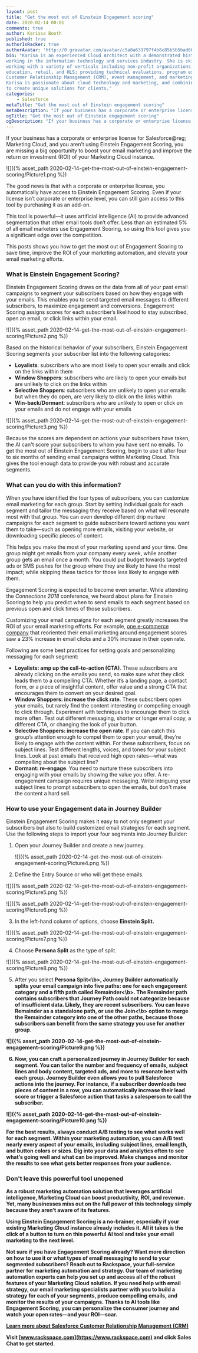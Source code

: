 ```yaml
---
layout: post
title: "Get the most out of Einstein Engagement scoring"
date: 2020-02-14 00:01
comments: true
author: Karissa Booth
published: true
authorIsRacker: true
authorAvatar: 'http://0.gravatar.com/avatar/c5a8a633797f4b8c85b5b5bad605cd18'
bio: "Karisa is an experienced Cloud Architect with a demonstrated history of
working in the information technology and services industry. She is skilled in
working with a variety of verticals including non-profit organizations, higher
education, retail, and HLS; providing technical evaluations, program execution,
Customer Relationship Management (CRM), event management, and marketing/tech.
Karisa is passionate about cloud technology and marketing, and combining these
to create unique solutions for clients."
categories:
    - Salesforce
metaTitle: "Get the most out of Einstein engagement scoring"
metaDescription: "If your business has a corporate or enterprise license for Salesforce@reg; Marketing Cloud, and you aren’t using Einstein Engagement Scoring, you are missing a big opportunity to boost your email marketing and improve the return on investment (ROI) of your Marketing Cloud instance."
ogTitle: "Get the most out of Einstein engagement scoring"
ogDescription: "If your business has a corporate or enterprise license for Salesforce@reg; Marketing Cloud, and you aren’t using Einstein Engagement Scoring, you are missing a big opportunity to boost your email marketing and improve the return on investment (ROI) of your Marketing Cloud instance."
---
```


If your business has a corporate or enterprise license for Salesforce@reg;
Marketing Cloud, and you aren’t using Einstein Engagement Scoring, you are
missing a big opportunity to boost your email marketing and improve the return
on investment (ROI) of your Marketing Cloud instance.

<!-- more -->

![]({% asset_path 2020-02-14-get-the-most-out-of-einstein-engagement-scoring/Picture1.png %})

The good news is that with a corporate or enterprise license, you automatically
have access to Einstein Engagement Scoring. Even if your license isn’t corporate
or enterprise level, you can still gain access to this tool by purchasing it as
an add-on.

This tool is powerful&mdash;it uses artificial intelligence (AI) to provide
advanced segmentation that other email tools don’t offer. Less than an estimated
5% of all email marketers use Engagement Scoring, so using this tool gives you
 a significant edge over the competition.

This posts shows you how to get the most out of Engagement Scoring to save time,
improve the ROI of your marketing automation, and elevate your email marketing
efforts.

### What is Einstein Engagement Scoring?

Einstein Engagement Scoring draws on the data from all of your past email
campaigns to segment your subscribers based on how they engage with your emails.
This enables you to send targeted email messages to different subscribers, to
maximize engagement and conversions. Engagement Scoring assigns scores for each
subscriber’s likelihood to stay subscribed, open an email, or click links within
your email.

![]({% asset_path 2020-02-14-get-the-most-out-of-einstein-engagement-scoring/Picture2.png %})

Based on the historical behavior of your subscribers, Einstein Engagement
Scoring segments your subscriber list into the following categories:

-	**Loyalists**: subscribers who are most likely to open your emails and click
   on the links within them
-  **Window Shoppers**: subscribers who are likely to open your emails but are
   unlikely to click on the links within
-  **Selective Shoppers**: subscribers who are unlikely to open your emails but
   when they do open, are very likely to click on the links within
-  **Win-back/Dormant**: subscribers who are unlikely to open or click on your
   emails and do not engage with your emails

![]({% asset_path 2020-02-14-get-the-most-out-of-einstein-engagement-scoring/Picture3.png %})

Because the scores are dependent on actions your subscribers have taken, the
AI can't score your subscribers to whom you have sent no emails. To get the most
out of Einstein Engagement Scoring, begin to use it after four to six months of
sending email campaigns within Marketing Cloud. This gives the tool enough data
to provide you with robust and accurate segments.

### What can you do with this information?

When you have identified the four types of subscribers, you can customize email
marketing for each group. Start by setting individual goals for each segment and
tailor the messaging they receive based on what will resonate most with that
group. You can even develop different drip nurture campaigns for each segment to
guide subscribers toward actions you want them to take&mdash;such as opening
more emails, visiting your website, or downloading specific pieces of content.

This helps you make the most of your marketing spend and your time. One group
might get emails from your company every week, while another group gets an email
once a month. You could put budget towards targeted ads or SMS pushes for the
group where they are likely to have the most impact; while skipping these tactics
for those less likely to engage with them.

Engagement Scoring is expected to become even smarter. While attending the
*Connections 2018* conference, we heard about plans for Einstein Scoring to help
you predict when to send emails to each segment based on previous open and click
times of those subscribers.

Customizing your email campaigns for each segment greatly increases the ROI of
your email marketing efforts. For example,
[one e-commerce company](https://www.salesforce.com/blog/2016/09/intelligent-marketing-and-analytics-salesforce-einstein.html)
that reoriented their email marketing around engagement scores saw a 23% increase
in email clicks and a 30% increase in their open rate.

Following are some best practices for setting goals and personalizing messaging
for each segment:

-  **Loyalists: amp up the call-to-action (CTA)**. These subscribers are already
   clicking on the emails you send, so make sure what they click leads them to
   a compelling CTA. Whether it’s a landing page, a contact form, or a piece of
   insightful content, offer value and a strong CTA that encourages them to
   convert on your desired goal.
-  **Window Shoppers: increase the click rate**. These subscribers open your
   emails, but rarely find the content interesting or compelling enough to click
   through. Experiment with techniques to encourage them to click more often.
   Test out different messaging, shorter or longer email copy, a different CTA,
   or changing the look of your button.
-  **Selective Shoppers: increase the open rate**. If you can catch this group’s
   attention enough to compel them to open your email, they’re likely to engage
   with the content within. For these subscribers, focus on subject lines. Test
   different lengths, voices, and tones for your subject lines. Look at past
   emails that received high open rates&mdash;what was compelling about the
   subject line?
-  **Dormant: re-engage**. You need to nurture these subscribers into engaging
   with your emails by showing the value you offer. A re-engagement campaign
   requires unique messaging. Write intriguing your subject lines to prompt
   subscribers to open the emails, but don't make the content a hard sell.

### How to use your Engagement data in Journey Builder

Einstein Engagement Scoring makes it easy to not only segment your subscribers
but also to build customized email strategies for each segment. Use the
following steps to import your four segments into Journey Builder:


1. Open your Journey Builder and create a new journey.

   ![]({% asset_path 2020-02-14-get-the-most-out-of-einstein-engagement-scoring/Picture4.png %})

<ol start=2>
    <li>Define the Entry Source or who will get these emails.</li>
</ol>

   ![]({% asset_path 2020-02-14-get-the-most-out-of-einstein-engagement-scoring/Picture5.png %})

   ![]({% asset_path 2020-02-14-get-the-most-out-of-einstein-engagement-scoring/Picture6.png %})

<ol start=3>
    <li>In the left-hand column of options, choose <b>Einstein Split.</b></li>
</ol>

   ![]({% asset_path 2020-02-14-get-the-most-out-of-einstein-engagement-scoring/Picture7.png %})

<ol start=4>
    <li>Choose <b>Persona Split</b> as the type of split.</li>
</ol>

   ![]({% asset_path 2020-02-14-get-the-most-out-of-einstein-engagement-scoring/Picture8.png %})

<ol start=5>
    <li>After you select <b>Persona Split<\b>, Journey Builder automatically splits your
   email campaign into five paths: one for each engagement category and a fifth
   path called <b>Remainder<\b>. The Remainder path contains subscribers that
   Journey Path could not categorize because of insufficient data.  Likely, they
   are recent subscribers. You can leave Remainder as a standalone path, or use
   the <b>Join<\b> option to merge the Remainder category into one of the other
   paths, because those subscribers can benefit from the same strategy you use
   for another group.</li>
</ol>

   ![]({% asset_path 2020-02-14-get-the-most-out-of-einstein-engagement-scoring/Picture9.png %})

<ol start=6>
    <li>Now, you can craft a personalized journey in Journey Builder for each segment.
   You can tailor the number and frequency of emails, subject lines and body
   content, targeted ads, and more to resonate best with each group. Journey
   Builder even allows you to pull Salesforce actions into the journey. For
   instance, if a subscriber downloads two pieces of content in a row, you can
   automatically increase their lead score or trigger a Salesforce action that
   tasks a salesperson to call the subscriber.</li>
</ol>

   ![]({% asset_path 2020-02-14-get-the-most-out-of-einstein-engagement-scoring/Picture10.png %})

For the best results, always conduct A/B testing to see what works well for each
segment. Within your marketing automation, you can A/B test nearly every aspect
of your emails, including subject lines, email length, and button colors or sizes.
Dig into your data and analytics often to see what’s going well and what can be
improved. Make changes and monitor the results to see what gets better responses
from your audience.

### Don't leave this powerful tool unopened

As a robust marketing automation solution that leverages artificial intelligence,
Marketing Cloud can boost productivity, ROI, and revenue. Yet, many businesses
miss out on the full power of this technology simply because they aren’t aware
of its features.

Using Einstein Engagement Scoring is a no-brainer, especially if your existing
Marketing Cloud instance already includes it. All it takes is the click of a
button to turn on this powerful AI tool and take your email marketing to the
next level.

Not sure if you have Engagement Scoring already? Want more direction on how to
use it or what types of email messaging to send to your segmented subscribers?
Reach out to Rackspace, your full-service partner for marketing automation and
strategy. Our team of marketing automation experts can help you set up and
access all of the robust features of your Marketing Cloud solution. If you need
help with email strategy, our email marketing specialists partner with you to
build a strategy for each of your segments, produce compelling emails, and
monitor the results of your campaigns. Thanks to AI tools like Engagement Scoring,
you can personalize the consumer journey and watch your open rates&mdash;and
your ROI&mdash;soar.

<a class="cta blue" id="cta" href="https://www.rackspace.com/salesforce-managed-services">Learn more about Salesforce Customer Relationship Management (CRM)</a>

Visit [www.rackspace.com](https://www.rackspace.com) and click **Sales Chat** to get started.
